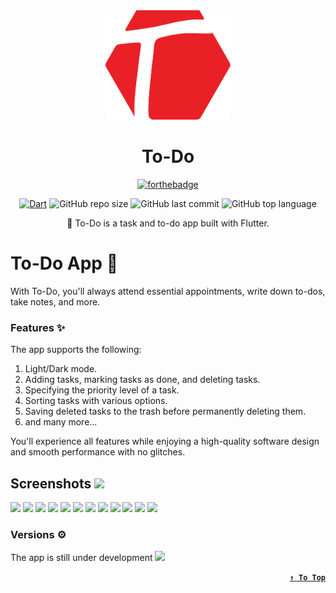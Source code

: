 <div align="center">

<img src="https://github.com/Hossam-Sayed/fancy-todo-app/blob/master/to_do_logo.svg" width="200"/>

# To-Do

[![forthebadge](https://forthebadge.com/images/badges/built-with-love.svg)](https://forthebadge.com) 
<!--[![forthebadge](https://forthebadge.com/images/badges/built-for-android.svg)](https://forthebadge.com)-->
[![Dart](https://github.com/Hossam-Sayed/fancy-todo-app/actions/workflows/dart.yml/badge.svg)](https://github.com/Hossam-Sayed/fancy-todo-app/actions/workflows/dart.yml) ![GitHub repo size](https://img.shields.io/github/repo-size/Hossam-Sayed/fancy-todo-app) ![GitHub last commit](https://img.shields.io/github/last-commit/Hossam-Sayed/fancy-todo-app) ![GitHub top language](https://img.shields.io/github/languages/top/Hossam-Sayed/fancy-todo-app)


📝 To-Do is a task and to-do app built with Flutter.
</div>
<!-- 
<div align=right>

**[`↑ To Top`](#top)**
</div>
-->

# To-Do App 📝

With To-Do, you'll always attend essential appointments, write down to-dos, take notes, and more.

### Features :sparkles:

The app supports the following:
1. Light/Dark mode.
2. Adding tasks, marking tasks as done, and deleting tasks.
3. Specifying the priority level of a task.
4. Sorting tasks with various options.
5. Saving deleted tasks to the trash before permanently deleting them.
6. and many more...

You'll experience all features while enjoying a high-quality software design and smooth performance with no glitches.

## Screenshots <img src="https://github.com/Hossam-Sayed/todo/assets/83096913/f8a5a882-d217-4268-bc15-742f074c762f" width=40>

<img src="https://github.com/Hossam-Sayed/todo/assets/83096913/bef8d14e-87c6-43e0-a3ea-2d7072cf93aa" width=200>
<img src="https://github.com/Hossam-Sayed/todo/assets/83096913/87a990ec-f52d-41b3-9b33-bf1fa2b08ce3" width=200>
<img src="https://github.com/Hossam-Sayed/todo/assets/83096913/613d1e6f-509c-42fc-af20-a9a8e62be8fc" width=200>
<img src="https://github.com/Hossam-Sayed/todo/assets/83096913/df68a8a3-d6cf-4e48-977f-afaa79d7df0b" width=200>
<img src="https://github.com/Hossam-Sayed/todo/assets/83096913/e4b9aa1e-5190-4130-80cc-ad99656b5f0e" width=200>
<img src="https://github.com/Hossam-Sayed/todo/assets/83096913/c3fbef6f-ed70-4997-aabd-e0da7a3bb1c4" width=200>
<img src="https://github.com/Hossam-Sayed/todo/assets/83096913/c55abe68-2012-40c7-b966-b8b9a4224354" width=200>
<img src="https://github.com/Hossam-Sayed/todo/assets/83096913/e7960123-5f9a-41be-b798-57ca84e4ed65" width=200>
<img src="https://github.com/Hossam-Sayed/todo/assets/83096913/5763b0cd-a468-4797-9b7a-b0be3dd5f439" width=200>
<img src="https://github.com/Hossam-Sayed/todo/assets/83096913/5953b9f1-b341-4f5f-ab9e-cceffad6e994" width=200>
<img src="https://github.com/Hossam-Sayed/todo/assets/83096913/425fd40b-6af4-437c-9e58-ee17627d17b3" width=200>
<img src="https://github.com/Hossam-Sayed/todo/assets/83096913/91944e35-095f-40da-8b2f-390be46b8b15" width=200>

### Versions ⚙

The app is still under development <img src="https://github.com/Hossam-Sayed/todo/assets/83096913/83deec54-db83-41b9-b209-abe5fff5ec3b" width=30>

<div align=right>

**[`↑ To Top`](#top)**
</div>
